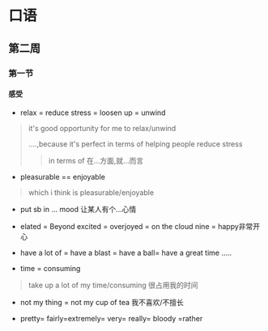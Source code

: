 # 口语   
## 第二周  
### 第一节  
#### 感受  
- relax = reduce stress = loosen up = unwind  
> it's good opportunity for me to relax/unwind  
> 
> ....,because it's perfect in terms of helping people reduce stress  
>> in terms of 在...方面,就...而言  

- pleasurable == enjoyable  
> which i think is pleasurable/enjoyable  

- put sb in ... mood 让某人有个...心情  

- elated = Beyond excited = overjoyed = on the cloud nine = happy非常开心  

- have a lot of = have a blast = have a ball= have a great time .....  

- time = consuming  
> take up a lot of my time/consuming 很占用我的时间  

- not my thing = not my cup of tea 我不喜欢/不擅长  

- pretty= fairly=extremely= very= really= bloody =rather  
